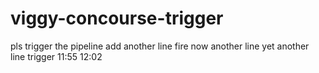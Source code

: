 # viggy-concourse-trigger
pls trigger the pipeline
add another line fire now
another line
yet another line
trigger
11:55
12:02
